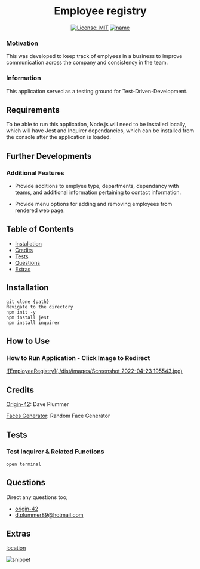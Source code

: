 <div align="center">

# Employee registry

</div>


<div align="center">

[![License: MIT](https://img.shields.io/github/license/adonisjs/adonis-framework?style=for-the-badge)](https://opensource.org/licenses/MIT) [![name](link)](Node.js) 

</div>


### Motivation

This was developed to keep track of emplyees in a business to improve communication across the company and consistency in the team.

### Information

This application served as a testing ground for Test-Driven-Development. 

## Requirements

To be able to run this application, Node.js will need to be installed locally, which will have Jest and Inquirer dependancies, which can be installed from the console after the application is loaded.

## Further Developments

### Additional Features

- Provide additions to emplyee type, departments, dependancy with teams, and additional information pertaining to contact information. 

- Provide menu options for adding and removing employees from rendered web page.

## Table of Contents

* [Installation](#installation)
* [Credits](#credits)
* [Tests](#tests)
* [Questions](#questions)
* [Extras](#extras)

## Installation

```
git clone {path}
Navigate to the directory
npm init -y
npm install jest
npm install inquirer
```

## How to Use


### How to Run Application - Click Image to Redirect

[![EmployeeRegistry](./dist/images/Screenshot 2022-04-23 195543.jpg)](https://youtu.be/_0b44capTxA)

## Credits

[Origin-42](https://github.com/origin-42): Dave Plummer

[Faces Generator](https://dumbmatter.com/facesjs/): Random Face Generator

## Tests

### Test Inquirer & Related Functions


```
open terminal
```

## Questions

Direct any questions too;

- [origin-42](https://github.com/origin-42)
- d.plummer89@hotmail.com

## Extras

[location](link)

![snippet](link)
